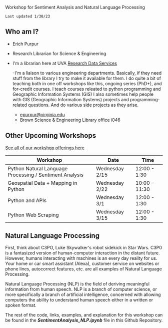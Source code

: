 Workshop for Sentiment Analysis and Natural Language Processing

```
Last updated 1/30/23
```

## Who am I?
* Erich Purpur
* Research Librarian for Science & Engineering

* I'm a librarian here at UVA [Research Data Services](https://data.library.virginia.edu/rds-staff/)

    -I'm a liaison to various engineering departments. Basically, if they need stuff from the library
    I try to make it available for them.  I do quite a bit of teaching both in one off workshops like
    this, ongoing series (PhD+), and for-credit courses. I teach courses releated to python programming and
    Geographic Information Systems (GIS) I also sometimes help people with GIS (Geographic Information Systems)
    projects and programming-related questions. And do various side projects as they arise.
    
    * epurpur@virginia.edu 
    * Brown Science & Engineering Library office i046


## Other Upcoming Workshops

[See all of our workshop offerings here](https://data.library.virginia.edu/training/)

| Workshop | Date | Time |
| ---- | ---- | ---- |
| Python Natural Language Processing / Sentiment Analysis         |       Wednesday 2/15   |  12:00 - 1:30
| Geospatial Data + Mapping in Python                             |       Wednesday 2/22   |  10:00 - 11:30
| Python and APIs                                                 |       Wednesday 3/1    |  12:00 - 1:30
| Python Web Scraping                                             |       Wednesday 3/15   |  12:00 - 1:30


## Natural Language Processing

First, think about C3PO, Luke Skywalker's robot sidekick in Star Wars. C3P0 is a fantasized version of human-computer interaction in the distant future. However, humans interacting with machines is an every day reality for us. Your home or car smart assistant (Alexa), customer service on websites or phone lines, autocorrect features, etc. are all examples of Natural Language Processing.

Natural Language Processing (NLP) is the field of deriving meaningful information from human speech. NLP is a branch of computer science, or more specifically a branch of artificial intelligence, concerned with allowing computers the ability to understand human speech either in a written or spoken format.

The rest of the code, links, examples, and explanation for this workshop can be found in the <strong><em>SentimentAnalysis_NLP.ipynb</em></strong> file in this Github Repository. 



